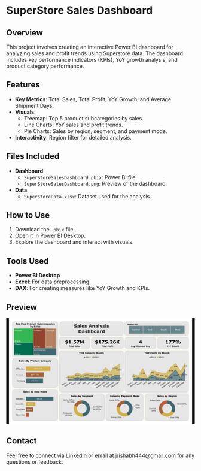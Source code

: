 # SuperStore Sales Dashboard

## Overview
This project involves creating an interactive Power BI dashboard for analyzing sales and profit trends using Superstore data. The dashboard includes key performance indicators (KPIs), YoY growth analysis, and product category performance.

## Features
- **Key Metrics**: Total Sales, Total Profit, YoY Growth, and Average Shipment Days.
- **Visuals**:
  - Treemap: Top 5 product subcategories by sales.
  - Line Charts: YoY sales and profit trends.
  - Pie Charts: Sales by region, segment, and payment mode.
- **Interactivity**: Region filter for detailed analysis.

## Files Included
- **Dashboard**:
  - `SuperStoreSalesDashboard.pbix`: Power BI file.
  - `SuperStoreSalesDashboard.png`: Preview of the dashboard.
- **Data**:
  - `SuperstoreData.xlsx`: Dataset used for the analysis.

## How to Use
1. Download the `.pbix` file.
2. Open it in Power BI Desktop.
3. Explore the dashboard and interact with visuals.

## Tools Used
- **Power BI Desktop**
- **Excel**: For data preprocessing.
- **DAX**: For creating measures like YoY Growth and KPIs.

## Preview
![Dashboard Screenshot](SuperStoreSalesAnalysis/Dashboard/SuperStoreSalesDashboard.png)

## Contact
Feel free to connect via [LinkedIn](https://linkedin.com/in/rishjaiswal) or email at jrishabh444@gmail.com for any questions or feedback.
